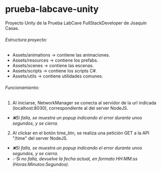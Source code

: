 # prueba-labcave-unity
Proyecto Unity de la Prueba LabCave FullStackDeveloper de Joaqu&iacute;n Casas.

###### Estructura proyecto:
- Assets/animations -> contiene las animaciones.
- Assets/resources  -> contiene los prefabs.
- Assets/scenes     -> contiene las escenas.
- Assets/scripts    -> contiene los scripts C#.
- Assets/utils      -> contiene utilidades comunes.

###### Funcionamiento:
1. Al iniciarse, NetworkManager se conecta al servidor de la url indicada (localhost:8030), correspondiente al del server NodeJS.
- *❌Si falla, se muestra un popup indicando el error durante unos segundos, y se cierra.*


2. Al clickar en el bot&oacute;n time_btn, se realiza una petici&oacute;n GET a la API "/time" del server NodeJS.
- *❌Si falla, se muestra un popup indicando el error durante unos segundos, y se cierra.*
- *✅Si no falla, devuelve la fecha actual, en formato HH:MM:ss (Horas:Minutos:Segundos).*
